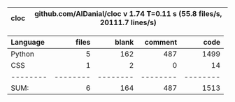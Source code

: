 cloc|github.com/AlDanial/cloc v 1.74  T=0.11 s (55.8 files/s, 20111.7 lines/s)
--- | ---

Language|files|blank|comment|code
:-------|-------:|-------:|-------:|-------:
Python|5|162|487|1499
CSS|1|2|0|14
--------|--------|--------|--------|--------
SUM:|6|164|487|1513
